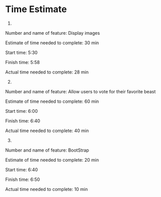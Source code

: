 # Time Estimate

1. 
Number and name of feature: Display images

Estimate of time needed to complete: 30 min

Start time: 5:30

Finish time: 5:58

Actual time needed to complete: 28 min

2. 

Number and name of feature:  Allow users to vote for their favorite beast

Estimate of time needed to complete: 60 min

Start time: 6:00

Finish time: 6:40

Actual time needed to complete: 40 min

3. 

Number and name of feature:  BootStrap

Estimate of time needed to complete: 20 min

Start time: 6:40

Finish time: 6:50

Actual time needed to complete: 10 min